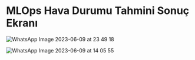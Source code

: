 # MLOps Hava Durumu Tahmini Sonuç Ekranı

![WhatsApp Image 2023-06-09 at 23 49 18](https://github.com/sevvalkapcak/MLOps-Hava-Durumu-Tahmini/assets/73191933/93e2b4a3-ed25-4198-b644-765b41c1c9fc)

![WhatsApp Image 2023-06-09 at 14 05 55](https://github.com/sevvalkapcak/MLOps-Hava-Durumu-Tahmini/assets/73191933/0d04b0c7-b347-4dc8-9a40-fca4868b702b)

